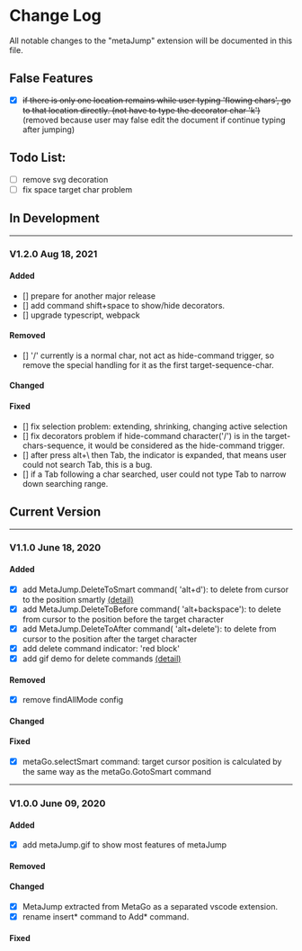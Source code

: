 # Change Log
All notable changes to the "metaJump" extension will be documented in this file.
## False Features
 - [x] ~~if there is only one location remains while user typing 'flowing chars', go to that location directly. (not have to type the decorator char 'k')~~ (removed because user may false edit the document if continue typing after jumping)
## Todo List:
 - [ ] remove svg decoration
 - [ ] fix space target char problem
## In Development
---
### V1.2.0 Aug 18, 2021
#### Added
 - [] prepare for another major release
 - [] add command shift+space to show/hide decorators.
 - [] upgrade typescript, webpack
#### Removed
 - [] '/' currently is a normal char, not act as hide-command trigger, so remove the special handling for it as the first target-sequence-char.
#### Changed
#### Fixed
 - [] fix selection problem:  extending, shrinking, changing active selection
 - [] fix decorators problem if hide-command character('/') is in the target-chars-sequence, it would be considered as the hide-command trigger.
 - [] after press alt+\ then Tab, the indicator is expanded, that means user could not search Tab, this is a bug.
 - [] if a Tab following a char searched, user could not type Tab to narrow down searching range.

## Current Version
---
### V1.1.0 June 18, 2020
#### Added
 - [x] add MetaJump.DeleteToSmart command( 'alt+d'): to delete from cursor to the position smartly <a href="https://github.com/metaseed/metaGo/tree/master/src/metaJump#delete-to-any-character">(detail)</a>
 - [x] add MetaJump.DeleteToBefore command( 'alt+backspace'): to delete from cursor to the position before the target character
 - [x] add MetaJump.DeleteToAfter command( 'alt+delete'): to delete from cursor to the position after the target character
 - [x] add delete command indicator: 'red block'
 - [x] add gif demo for delete commands <a href="https://github.com/metaseed/metaGo/tree/master/src/metaJump#delete-to-any-character">(detail)</a>
#### Removed
 - [x] remove findAllMode config
#### Changed
#### Fixed
 - [x] metaGo.selectSmart command: target cursor position is calculated by the same way as the metaGo.GotoSmart command

---
### V1.0.0 June 09, 2020
#### Added
 - [x] add metaJump.gif to show most features of metaJump
#### Removed
#### Changed
 - [x] MetaJump extracted from MetaGo as a separated vscode extension.
 - [x] rename insert* command to Add* command.
#### Fixed